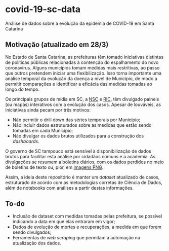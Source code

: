 # covid-19-sc-data
Análise de dados sobre a evolução da epidemia de COVID-19 em Santa Catarina

## Motivação (atualizado em 28/3)
No Estado de Santa Catarina, as prefeituras têm tomado iniciativas distintas de políticas públicas relacionadas à contenção do espalhamento do novo coronavirus. Alguns municípios tomam medidas mais restritivas, ao passo que outros pretendem iniciar uma flexibilização. Isso torna importante uma análise temporal da evolução da doença a nível de Município, de modo a permitir comparações e identificar a eficácia das medidas tomadas ao longo do tempo.

Os principais grupos de mídia em SC, a [NSC](https://www.nsctotal.com.br/coronavirus/mapa-de-evolucao-do-virus) e [RIC](https://ndmais.com.br/coronavirus/mapa-coronavirus), têm divulgado paineis (ou mapas) interativos com a evolução dos casos. Apesar de louváveis, as iniciativas ainda pecam por três motivos:

* Não permitir o drill down das séries temporais por Município;
* Não incluir dados estruturados sobre as medidas que estão sendo tomadas em cada Município;
* Não divulgar os dados brutos utilizados para a construção dos *dashboards*.

O governo de SC tampouco está sensível à disponibilização de dados brutos para facilitar esta análise por cidadãos comuns e a academia. As divulgações se resumem a boletins diários, com os dados perdidos no meio de boletins de texto ou, pior, em [imagens PNG](http://www.coronavirus.sc.gov.br/boletins/).

Assim, a ideia deste repositório é manter um *dataset* atualizado de casos, estruturado de acordo com as metodologias corretas de Ciência de Dados, além de notebooks com análises a partir destas informações.

## To-do

* Inclusão de dataset com medidas tomadas pelas prefeitura, se possível indicando a data em que elas entraram em vigor;
* Dados de evolução de mortes e recuperações, a medida em que forem sendo divulgados;
* Ferramentas de *web scraping* que permitam a automação na atualização dos dados.

